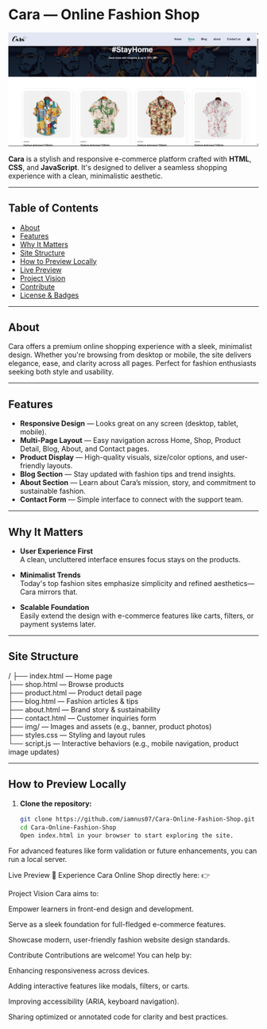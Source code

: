 # Cara — Online Fashion Shop

![Cara Fashion Shop Banner](./Image/New%20folder/Screenshot%202025-09-01%20114115.png)

**Cara** is a stylish and responsive e-commerce platform crafted with **HTML**, **CSS**, and **JavaScript**. It's designed to deliver a seamless shopping experience with a clean, minimalistic aesthetic.

---

## Table of Contents

- [About](#about)
- [Features](#features)
- [Why It Matters](#why-it-matters)
- [Site Structure](#site-structure)
- [How to Preview Locally](#how-to-preview-locally)
- [Live Preview](#live-preview)
- [Project Vision](#project-vision)
- [Contribute](#contribute)
- [License & Badges](#license--badges)

---

## About

Cara offers a premium online shopping experience with a sleek, minimalist design. Whether you're browsing from desktop or mobile, the site delivers elegance, ease, and clarity across all pages. Perfect for fashion enthusiasts seeking both style and usability.

---

## Features

- **Responsive Design** — Looks great on any screen (desktop, tablet, mobile).
- **Multi-Page Layout** — Easy navigation across Home, Shop, Product Detail, Blog, About, and Contact pages.
- **Product Display** — High-quality visuals, size/color options, and user-friendly layouts.
- **Blog Section** — Stay updated with fashion tips and trend insights.
- **About Section** — Learn about Cara’s mission, story, and commitment to sustainable fashion.
- **Contact Form** — Simple interface to connect with the support team.

---

## Why It Matters

- **User Experience First**  
  A clean, uncluttered interface ensures focus stays on the products.

- **Minimalist Trends**  
  Today's top fashion sites emphasize simplicity and refined aesthetics—Cara mirrors that.

- **Scalable Foundation**  
  Easily extend the design with e-commerce features like carts, filters, or payment systems later.

---

## Site Structure

/
├── index.html — Home page  
├── shop.html — Browse products  
├── product.html — Product detail page  
├── blog.html — Fashion articles & tips  
├── about.html — Brand story & sustainability  
├── contact.html — Customer inquiries form  
├── img/ — Images and assets (e.g., banner, product photos)  
├── styles.css — Styling and layout rules  
└── script.js — Interactive behaviors (e.g., mobile navigation, product image updates)

---

## How to Preview Locally

1. **Clone the repository:**
   ```bash
   git clone https://github.com/iamnus07/Cara-Online-Fashion-Shop.git
   cd Cara-Online-Fashion-Shop
   Open index.html in your browser to start exploring the site.
   ```

For advanced features like form validation or future enhancements, you can run a local server.

Live Preview
🚀 Experience Cara Online Shop directly here:
👉

Project Vision
Cara aims to:

Empower learners in front-end design and development.

Serve as a sleek foundation for full-fledged e-commerce features.

Showcase modern, user-friendly fashion website design standards.

Contribute
Contributions are welcome! You can help by:

Enhancing responsiveness across devices.

Adding interactive features like modals, filters, or carts.

Improving accessibility (ARIA, keyboard navigation).

Sharing optimized or annotated code for clarity and best practices.
